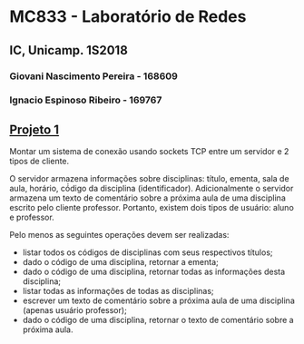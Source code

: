 # MC833 - Laboratório de Redes
## IC, Unicamp. 1S2018

### Giovani Nascimento Pereira - 168609
### Ignacio Espinoso Ribeiro - 169767


## [Projeto 1](https://github.com/ignacioespinoso/mc833/proj1)

Montar um sistema de conexão usando sockets TCP entre um servidor e 2 tipos de cliente.

O servidor armazena informações sobre disciplinas: título, ementa, sala de aula, horário, có́digo da disciplina (identificador). Adicionalmente o servidor armazena um texto de comentário sobre a próxima aula de uma disciplina escrito pelo cliente professor.
Portanto, existem dois tipos de usuário: aluno e professor.

Pelo menos as seguintes operações devem ser realizadas:

- listar todos os códigos de disciplinas com seus respectivos títulos;
- dado o código de uma disciplina, retornar a ementa;
- dado o código de uma disciplina, retornar todas as informações desta disciplina;
- listar todas as informações de todas as disciplinas;
- escrever um texto de comentário sobre a próxima aula de uma disciplina (apenas usuário professor);
- dado o código de uma disciplina, retornar o texto de comentário sobre a próxima aula.
